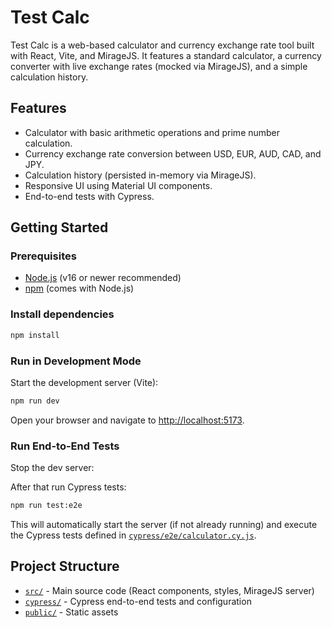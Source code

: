 # Test Calc

Test Calc is a web-based calculator and currency exchange rate tool built with React, Vite, and MirageJS. It features a standard calculator, a currency converter with live exchange rates (mocked via MirageJS), and a simple calculation history.

## Features

- Calculator with basic arithmetic operations and prime number calculation.
- Currency exchange rate conversion between USD, EUR, AUD, CAD, and JPY.
- Calculation history (persisted in-memory via MirageJS).
- Responsive UI using Material UI components.
- End-to-end tests with Cypress.

## Getting Started

### Prerequisites

- [Node.js](https://nodejs.org/) (v16 or newer recommended)
- [npm](https://www.npmjs.com/) (comes with Node.js)

### Install dependencies

```sh
npm install
```

### Run in Development Mode

Start the development server (Vite):

```sh
npm run dev
```

Open your browser and navigate to [http://localhost:5173](http://localhost:5173).

### Run End-to-End Tests

Stop the dev server:

After that run Cypress tests:

```sh
npm run test:e2e
```

This will automatically start the server (if not already running) and execute the Cypress tests defined in [`cypress/e2e/calculator.cy.js`](cypress/e2e/calculator.cy.js).

## Project Structure

- [`src/`](src/) - Main source code (React components, styles, MirageJS server)
- [`cypress/`](cypress/) - Cypress end-to-end tests and configuration
- [`public/`](public/) - Static assets
